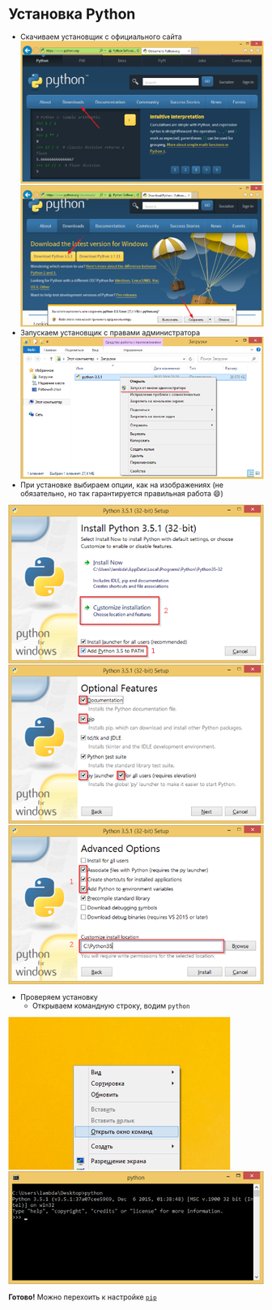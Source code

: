 # Установка Python

- Скачиваем установщик с официального сайта
![главная страница](pics/1.png)
![страница скачивания](pics/2.png)
- Запускаем установщик с правами администратора
![запуск установщика](pics/3.png)
- При установке выбираем опции, как на изображениях (не обязательно, но так гарантируется правильная работа :smile:)

![установка 1](pics/4.png)
![установка 2](pics/5.png)
![установка 3](pics/6.png)
- Проверяем установку
	- Открываем командную строку, водим `python`

![командная строка](pics/7.png)
![тест](pics/8.png)

**Готово!** Можно перехоить к настройке [`pip`](pip-libs.md)
